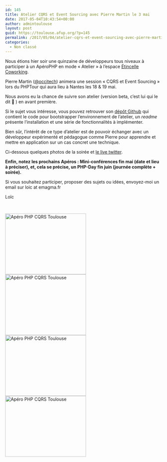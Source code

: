 ```yaml
---
id: 145
title: Atelier CQRS et Event Sourcing avec Pierre Martin le 3 mai
date: 2017-05-04T10:43:54+00:00
author: admintoulouse
layout: post
guid: https://toulouse.afup.org/?p=145
permalink: /2017/05/04/atelier-cqrs-et-event-sourcing-avec-pierre-martin-le-3-mai/
categories:
  - Non classé
---
```

Nous étions hier soir une quinzaine de développeurs tous niveaux à participer à un ApéroPHP en mode &laquo;&nbsp;Atelier&nbsp;&raquo; à l&rsquo;espace [Étincelle Coworking](http://coworking-toulouse.com/).

Pierre Martin ([@occitech](https://occitech.fr)) animera une session &laquo;&nbsp;CQRS et Event Sourcing&nbsp;&raquo; lors du PHPTour qui aura lieu à Nantes les 18 & 19 mai.

Nous avons eu la chance de suivre son atelier (version beta, c&rsquo;est lui qui le dit 🙂 ) en avant première.

Si le sujet vous intéresse, vous pouvez retrouver son [dépôt Github](https://github.com/real34/cqrs-es-camboui) qui contient le code pour bootstrapper l&rsquo;environnement de l&rsquo;atelier, un _readme_ présente l&rsquo;installation et une série de fonctionnalités à implémenter.

Bien sûr, l&rsquo;intérêt de ce type d&rsquo;atelier est de pouvoir échanger avec un développeur expérimenté et pédagogue comme Pierre pour apprendre et mettre en application sur un cas concret une technique.

Ci-dessous quelques photos de la soirée et [le live twitter](https://twitter.com/AFUP_Toulouse/status/859819208426827776).

**Enfin, notez les prochains Apéros : Mini-conférences fin mai (date et lieu à préciser), et, cela se précise, un PHP-Day fin juin (journée complète + soirée).**

Si vous souhaitez participer, proposer des sujets ou idées, envoyez-moi un email sur loic at emagma.fr

Loïc

&nbsp;

[<img class="alignnone wp-image-146" src="https://toulouse.afup.orgfiles/2017/05/2017-05-03-19.21.54.resized-300x225.jpg" alt="Apéro PHP CQRS Toulouse" width="260" height="195" srcset="https://toulouse.afup.org/files/2017/05/2017-05-03-19.21.54.resized-300x225.jpg 300w, https://toulouse.afup.org/files/2017/05/2017-05-03-19.21.54.resized-768x576.jpg 768w, https://toulouse.afup.org/files/2017/05/2017-05-03-19.21.54.resized-1024x768.jpg 1024w, https://toulouse.afup.org/files/2017/05/2017-05-03-19.21.54.resized-400x300.jpg 400w, https://toulouse.afup.org/files/2017/05/2017-05-03-19.21.54.resized.jpg 1280w" sizes="(max-width: 260px) 100vw, 260px" />](https://toulouse.afup.orgfiles/2017/05/2017-05-03-19.21.54.resized.jpg) [<img class="alignnone wp-image-147" src="https://toulouse.afup.orgfiles/2017/05/2017-05-03-19.21.58.resized-300x225.jpg" alt="Apéro PHP CQRS Toulouse" width="260" height="195" srcset="https://toulouse.afup.org/files/2017/05/2017-05-03-19.21.58.resized-300x225.jpg 300w, https://toulouse.afup.org/files/2017/05/2017-05-03-19.21.58.resized-768x576.jpg 768w, https://toulouse.afup.org/files/2017/05/2017-05-03-19.21.58.resized-1024x768.jpg 1024w, https://toulouse.afup.org/files/2017/05/2017-05-03-19.21.58.resized-400x300.jpg 400w, https://toulouse.afup.org/files/2017/05/2017-05-03-19.21.58.resized.jpg 1280w" sizes="(max-width: 260px) 100vw, 260px" />](https://toulouse.afup.orgfiles/2017/05/2017-05-03-19.21.58.resized.jpg) [<img class="alignnone wp-image-148" src="https://toulouse.afup.orgfiles/2017/05/2017-05-03-19.22.06.resized-300x225.jpg" alt="Apéro PHP CQRS Toulouse" width="260" height="195" srcset="https://toulouse.afup.org/files/2017/05/2017-05-03-19.22.06.resized-300x225.jpg 300w, https://toulouse.afup.org/files/2017/05/2017-05-03-19.22.06.resized-768x576.jpg 768w, https://toulouse.afup.org/files/2017/05/2017-05-03-19.22.06.resized-1024x768.jpg 1024w, https://toulouse.afup.org/files/2017/05/2017-05-03-19.22.06.resized-400x300.jpg 400w, https://toulouse.afup.org/files/2017/05/2017-05-03-19.22.06.resized.jpg 1280w" sizes="(max-width: 260px) 100vw, 260px" />](https://toulouse.afup.orgfiles/2017/05/2017-05-03-19.22.06.resized.jpg) [<img class="alignnone wp-image-149" src="https://toulouse.afup.orgfiles/2017/05/2017-05-03-20.43.29.resized-300x225.jpg" alt="Apéro PHP CQRS Toulouse" width="260" height="195" srcset="https://toulouse.afup.org/files/2017/05/2017-05-03-20.43.29.resized-300x225.jpg 300w, https://toulouse.afup.org/files/2017/05/2017-05-03-20.43.29.resized-768x576.jpg 768w, https://toulouse.afup.org/files/2017/05/2017-05-03-20.43.29.resized-1024x768.jpg 1024w, https://toulouse.afup.org/files/2017/05/2017-05-03-20.43.29.resized-400x300.jpg 400w, https://toulouse.afup.org/files/2017/05/2017-05-03-20.43.29.resized.jpg 1280w" sizes="(max-width: 260px) 100vw, 260px" />](https://toulouse.afup.orgfiles/2017/05/2017-05-03-20.43.29.resized.jpg)

&nbsp;

&nbsp;